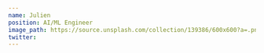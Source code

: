 ```yaml
---
name: Julien
position: AI/ML Engineer
image_path: https://source.unsplash.com/collection/139386/600x600?a=.png
twitter: 
---
```

